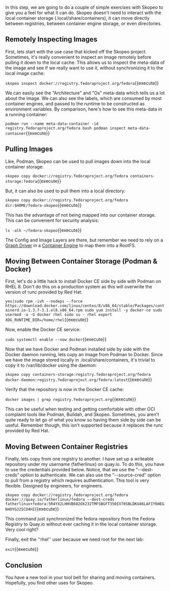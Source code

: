 In this step, we are going to do a couple of simple exercises with Skopeo to give you a feel for what it can do. Skopeo doesn't need to interact with the local container storage (.local/share/containers), it can move directly between registries, between container engine storage, or even directories.

## Remotely Inspecting Images

First, lets start with the use case that kicked off the Skopeo project. Sometimes, it's really convenient to inspect an image remotely before pulling it down to the local cache. This allows us to inspect the meta-data of the image and see if we really want to use it, without synchronizing it to the local image cache:

``skopeo inspect docker://registry.fedoraproject.org/fedora``{{execute}}

We can easily see the "Architecture" and "Os" meta-data which tells us a lot about the image. We can also see the labels, which are consumed by most container engines, and passed to the runtime to be constructed as environment variables. By comparison, here's how to see this meta-data in a running container:

``podman run --name meta-data-container -id registry.fedoraproject.org/fedora bash
podman inspect meta-data-container``{{execute}}

## Pulling Images

Like, Podman, Skopeo can be used to pull images down into the local container storage:

``skopeo copy docker://registry.fedoraproject.org/fedora containers-storage:fedora``{{execute}}

But, it can also be used to pull them into a local directory:

``skopeo copy docker://registry.fedoraproject.org/fedora dir:$HOME/fedora-skopeo``{{execute}}

This has the advantage of not being mapped into our container storage. This can be convenient for security analysis:

``ls -alh ~/fedora-skopeo``{{execute}}

The Config and Image Layers are there, but remember we need to rely on a [Graph Driver](https://developers.redhat.com/blog/2018/02/22/container-terminology-practical-introduction/#h.kvykojph407z) in a [Container Engine](https://developers.redhat.com/blog/2018/02/22/container-terminology-practical-introduction/#h.6yt1ex5wfo3l) to map them into a RootFS.

## Moving Between Container Storage (Podman & Docker)

First, let's do a little hack to install Docker CE side by side with Podman on RHEL 8. Don't do this on a production system as this will overwrite the version of runc provided by Red Hat:

``yes|sudo rpm -ivh --nodeps --force https://download.docker.com/linux/centos/8/x86_64/stable/Packages/containerd.io-1.3.7-3.1.el8.x86_64.rpm
sudo yum install -y docker-ce
sudo usermod -a -G docker rhel
sudo su - rhel
export XDG_RUNTIME_DIR=/home/rhel``{{execute}}

Now, enable the Docker CE service:

``sudo systemctl enable --now docker``{{execute}}

Now that we have Docker and Podman installed side by side with the Docker daemon running, lets copy an image from Podman to Docker. Since we have the image stored locally in .local/share/containers, it's trivial to copy it to /var/lib/docker using the daemon:

``skopeo copy containers-storage:registry.fedoraproject.org/fedora docker-daemon:registry.fedoraproject.org/fedora:latest``{{execute}}

Verify that the repository is now in the Docker CE cache:

``docker images | grep registry.fedoraproject.org``{{execute}}

This can be useful when testing and getting comfortable with other OCI complaint tools like Podman, Buildah, and Skopeo. Sometimes, you aren't quite ready to let go of what you know so having them side by side can be useful. Remember though, this isn't supported because it replaces the runc provided by Red Hat.

## Moving Between Container Registries

Finally, lets copy from one registry to another. I have set up a writeable repository under my username (fatherlinux) on quay.io. To do this, you have to use the credentials provided below. Notice, that we use the "--dest-creds" option to authenticate. We can also use the "--source-cred" option to pull from a registry which requires authentication. This tool is very flexible. Designed by engineers, for engineers.

``skopeo copy docker://registry.fedoraproject.org/fedora docker://quay.io/fatherlinux/fedora --dest-creds fatherlinux+fedora:5R4YX2LHHVB682OX232TMFSBGFT350IV70SBLDKU46LAFIY6HEGN4OYGJ2SCD4HI``{{execute}}

This command just synchronized the fedora repository from the Fedora Registry to Quay.io without ever caching it in the local container storage. Very cool right?

Finally, exit the ''rhel'' user because we need root for the next lab:

``exit``{{execute}}

## Conclusion

You have a new tool in your tool belt for sharing and moving containers. Hopefully, you find other uses for Skopeo.
